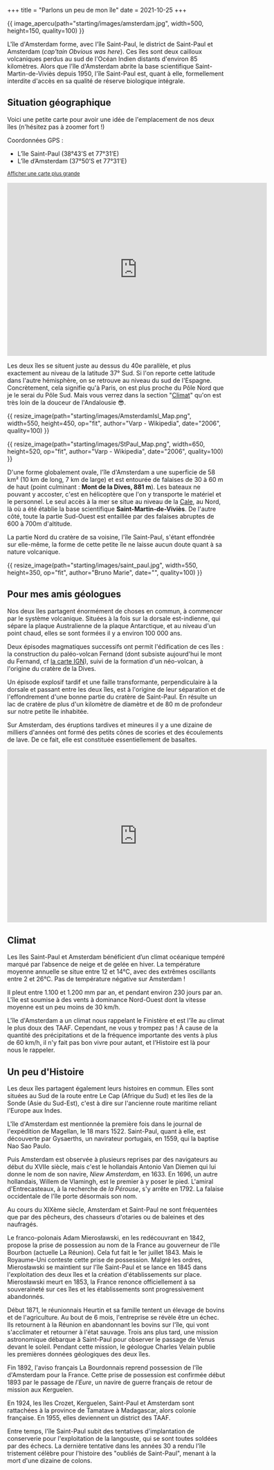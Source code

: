 +++
title = "Parlons un peu de mon île"
date = 2021-10-25
+++


{{ image_apercu(path="starting/images/amsterdam.jpg", width=500, height=150, quality=100) }}

L'île d'Amsterdam forme, avec l'île Saint-Paul, le district de Saint-Paul et Amsterdam (*cap'tain Obvious was here*). Ces îles sont deux cailloux volcaniques perdus au sud de l'Océan Indien distants d'environ 85 kilomètres. Alors que l'île d'Amsterdam abrite la base scientifique Saint-Martin-de-Viviès depuis 1950, l'île Saint-Paul est, quant à elle, formellement interdite d'accès en sa qualité de réserve biologique intégrale. 

<!-- more -->



## Situation géographique

Voici une petite carte pour avoir une idée de l'emplacement de nos deux îles (n'hésitez pas à zoomer fort !)

Coordonnées GPS :
- L’île Saint-Paul (38°43’S et 77°31’E)
- L’île d’Amsterdam (37°50’S et 77°31'E)

<small><a href="https://www.openstreetmap.org/?mlat=-37.82&amp;mlon=77.56#map=4/-37.82/77.56" target="_blank">Afficher une carte plus grande</a></small>
<br/>
<iframe width="600" height="400" frameborder="0" scrolling="no" marginheight="0" marginwidth="0" src="https://www.openstreetmap.org/export/embed.html?bbox=29.882812500000004%2C-53.748710796898976%2C125.24414062500001%2C-17.5602465032949&amp;layer=mapnik&amp;marker=-37.82280243352757%2C77.5634765625" allowfullscreen></iframe>

Les deux îles se situent juste au dessus du 40e parallèle, et plus exactement au niveau de la latitude 37° Sud. Si l'on reporte cette latitude dans l'autre hémisphère, on se retrouve au niveau du sud de l'Espagne. Concrètement, cela signifie qu'à Paris, on est plus proche du Pôle Nord que je le serai du Pôle Sud. Mais vous verrez dans la section "[Climat](#climat)" qu'on est très loin de la douceur de l'Andalousie :sunglasses:.


{{ resize_image(path="starting/images/AmsterdamIsl_Map.png", width=550, height=450, op="fit", author="Varp - Wikipedia", date="2006", quality=100) }}

{{ resize_image(path="starting/images/StPaul_Map.png", width=650, height=520, op="fit", author="Varp - Wikipedia", date="2006", quality=100) }}

D'une forme globalement ovale, l'île d'Amsterdam a une superficie de 58 km² (10 km de long, 7 km de large) et est entourée de falaises de 30 à 60 m de haut (point culminant : **Mont de la Dives, 881 m**). Les bateaux ne pouvant y accoster, c'est en hélicoptère que l'on y transporte le matériel et le personnel. Le seul accès à la mer se situe au niveau de la [Cale](/lexique), au Nord, là où a été établie la base scientifique **Saint-Martin-de-Viviès**. De l'autre côté, toute la partie Sud-Ouest est entaillée par des falaises abruptes de 600 à 700m d'altitude.

La partie Nord du cratère de sa voisine, l'île Saint-Paul, s'étant effondrée sur elle-même, la forme de cette petite île ne laisse aucun doute quant à sa nature volcanique.

{{ resize_image(path="starting/images/saint_paul.jpg", width=550, height=350, op="fit", author="Bruno Marie", date="", quality=100) }}


## Pour mes amis géologues
 
Nos deux îles partagent énormément de choses en commun, à commencer par le système volcanique. Situées à la fois sur la dorsale est-indienne, qui sépare la plaque Australienne de la plaque Antarctique, et au niveau d'un point chaud, elles se sont formées il y a environ 100 000 ans. 

Deux épisodes magmatiques successifs ont permit l'édification de ces îles : la construction du paléo-volcan Fernand (dont subsiste aujourd'hui le mont du Fernand, cf [la carte IGN](#carte_ign)), suivi de la formation d'un néo-volcan, à l'origine du cratère de la Dives.

Un épisode explosif tardif et une faille transformante, perpendiculaire à la dorsale et passant entre les deux îles, est à l'origine de leur séparation et de l'effondrement d'une bonne partie du cratère de Saint-Paul. En résulte un lac de cratère de plus d'un kilomètre de diamètre et de 80 m de profondeur sur notre petite île inhabitée.

Sur Amsterdam, des éruptions tardives et mineures il y a une dizaine de milliers d'années ont formé des petits cônes de scories et des écoulements de lave. De ce fait, elle est constituée essentiellement de basaltes. 

<span id="carte_ign"><iframe width="600" height="400" frameborder="0" scrolling="no" marginheight="0" marginwidth="0" sandbox="allow-forms allow-scripts allow-same-origin" src="https://www.geoportail.gouv.fr/embed/visu.html?c=77.55966504241093,-37.828803605015985&z=13&l0=OPEN_STREET_MAP::GEOPORTAIL:OGC:WMTS(1)&l1=GEOGRAPHICALGRIDSYSTEMS.MAPS::GEOPORTAIL:OGC:WMTS(1)&permalink=yes" allowfullscreen></iframe></span>

## <span id="climat">Climat</span>

Les îles Saint-Paul et Amsterdam bénéficient d’un climat océanique tempéré marqué par l’absence de neige et de gelée en hiver. La température moyenne annuelle se situe entre 12 et 14°C, avec des extrêmes oscillants entre 2 et 26°C. Pas de température négative sur Amsterdam ! 

Il pleut entre 1.100 et 1.200 mm par an, et pendant environ 230 jours par an. L'île est soumise à des vents à dominance Nord-Ouest dont la vitesse moyenne est un peu moins de 30 km/h.

L'île d'Amsterdam a un climat nous rappelant le Finistère et est l'île au climat le plus doux des TAAF. Cependant, ne vous y trompez pas ! À cause de la quantité des précipitations et de la fréquence importante des vents à plus de 60 km/h, il n'y fait pas bon vivre pour autant, et l'Histoire est là pour nous le rappeler.

## Un peu d'Histoire

Les deux îles partagent également leurs histoires en commun. Elles sont situées au Sud de la route entre Le Cap (Afrique du Sud) et les îles de la Sonde (Asie du Sud-Est), c'est à dire sur l'ancienne route maritime reliant l'Europe aux Indes.

L'île d'Amsterdam est mentionnée la première fois dans le journal de l'expédition de Magellan, le 18 mars 1522. Saint-Paul, quant à elle, est découverte par Gysaerths, un navirateur portugais, en 1559, qui la baptise Nao Sao Paulo.

Puis Amsterdam est observée à plusieurs reprises par des navigateurs au début du XVIIe siècle, mais c'est le hollandais Antonio Van Diemen qui lui donne le nom de son navire, *Niew Amsterdam*, en 1633. En 1696, un autre hollandais, Willem de Vlamingh, est le premier à y poser le pied. L'amiral d'Entrecasteaux, à la recherche de *la Pérouse*, s'y arrête en 1792. La falaise occidentale de l'île porte désormais son nom.

Au cours du XIXème siècle, Amsterdam et Saint-Paul ne sont fréquentées que par des pêcheurs, des chasseurs d'otaries ou de baleines et des naufragés.

Le franco-polonais Adam Mierosławski, en les redécouvrant en 1842, propose la prise de possession au nom de la France au gouverneur de l'île Bourbon (actuelle La Réunion). Cela fut fait le 1er juillet 1843. Mais le Royaume-Uni conteste cette prise de possession. Malgré les ordres, Mierosławski se maintient sur l'île Saint-Paul et se lance en 1845 dans l'exploitation des deux îles et la création d'établissements sur place. Mierosławski meurt en 1853, la France renonce officiellement à sa souveraineté sur ces îles et les établissements sont progressivement abandonnés.

Début 1871, le réunionnais Heurtin et sa famille tentent un élevage de bovins et de l'agriculture. Au bout de 6 mois, l'entreprise se révèle être un échec. Ils retournent à la Réunion en abandonnant les bovins sur l'île, qui vont s'acclimater et retourner à l'état sauvage. Trois ans plus tard, une mission astronomique débarque à Saint-Paul pour observer le passage de Venus devant le soleil. Pendant cette mission, le géologue Charles Velain publie les premières données géologiques des deux îles.

Fin 1892, l'aviso français La Bourdonnais reprend possession de l'île d'Amsterdam pour la France. Cette prise de possession est confirmée début 1893 par le passage de *l'Eure*, un navire de guerre français de retour de mission aux Kerguelen.

En 1924, les îles Crozet, Kerguelen, Saint-Paul et Amsterdam sont rattachées à la province de Tamatave à Madagascar, alors colonie française.
En 1955, elles deviennent un district des TAAF.

Entre temps, l'île Saint-Paul subit des tentatives d'implantation de conserverie pour l'exploitation de la langouste, qui se sont toutes soldées par des échecs. La dernière tentative dans les années 30 a rendu l'île tristement célèbre pour l'histoire des "oubliés de Saint-Paul", menant à la mort d'une dizaine de colons.




